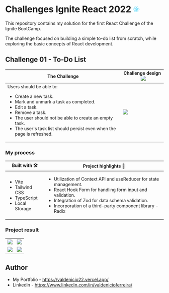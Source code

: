 # Challenges Ignite React 2022 <img width="20" height="20" src="https://raw.githubusercontent.com/devicons/devicon/master/icons/react/react-original.svg" />

<p>This repository contains my solution for the first React Challenge of the Ignite BootCamp.</p>
<p>The challenge focused on building a simple to-do list from scratch, while exploring the basic concepts of React development.</p>

## Challenge 01 - To-Do List

<table>
 <thead>
  <tr>
   <th>
    The Challenge
   </th>
   <th>
        Challenge design &nbsp; <a href='https://www.figma.com/file/0n0zDN7zbzhRbaEO74Xesx/ToDo-List/duplicate'><img width='20' src='https://github.com/valdenicio22/task-app/assets/40251933/ea4ecbda-ad9f-4e69-b3d9-0f0906124337'></a>
   </th>
  </tr>
 </thead>
 <tbody>
  <tr>
   <td>
    Users should be able to:
    <ul>
     <li>Create a new task.</li>
     <li>Mark and unmark a task as completed.</li>
     <li>Edit a task.</li>
     <li>Remove a task.</li>
     <li>The user should not be able to create an empty task.</li>
     <li>The user's task list should persist even when the page is refreshed.</li>
    </ul>
   </td>
   <td>
    <img src="https://github.com/valdenicio22/git-sheet-cheat/assets/40251933/7f4d69a6-7caa-4605-a9aa-ea435d851384" />
   </td>
  </tr>
 </tbody>
</table>

### My process

<table>
 <thead>
  <tr>
   <th>Built with 🛠️</th>
   <th>Project highlights 🚀</th>
  </tr>
 </thead>
 <tbody>
  <tr>
   
   <td>
    <ul>
  <li>Vite</li>
  <li>Tailwind CSS </li>
  <li>TypeScript</li>
  <li>Local Storage</li>
</ul>
   </td>

   <td>
    <ul>
 <li>Utilization of Context API and useReducer for state management.</li>
 <li>React Hook Form for handling form input and validation.</li>
 <li>Integration of Zod for data schema validation.</li>
 <li>Incorporation of a third-party component library - Radix</li>
</ul>
   </td>
  </tr>
 </tbody>
</table>

### Project result

<table>
  <body>
   <tr>
     <td>
     <img src='https://github.com/valdenicio22/git-sheet-cheat/assets/40251933/ad2204d4-7bf0-4daa-a583-542d9afab77d' />
    </td>
    <td>
     <img src='https://github.com/valdenicio22/git-sheet-cheat/assets/40251933/453f4176-6b2a-45ae-a030-0c7b33bbc767' />
    </td>
   </tr>
   <tr>
    <td>
     <img src='https://github.com/valdenicio22/git-sheet-cheat/assets/40251933/1283b998-94ce-4d94-b324-5a7d1b525de9' />
    </td>
    <td align='center'>
     <img src='https://github.com/valdenicio22/git-sheet-cheat/assets/40251933/6ecc3304-7519-4cb7-995a-782a6b68e5d5' />
    </td>
   </tr>
  </body>
</table>

## Author

- My Portfolio - https://valdenicio22.vercel.app/
- Linkedin - https://www.linkedin.com/in/valdenicioferreira/

